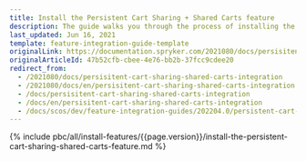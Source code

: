 ```yaml
---
title: Install the Persistent Cart Sharing + Shared Carts feature
description: The guide walks you through the process of installing the Shared Carts and Persistent Cart Sharing features in the project.
last_updated: Jun 16, 2021
template: feature-integration-guide-template
originalLink: https://documentation.spryker.com/2021080/docs/persisitent-cart-sharing-shared-carts-integration
originalArticleId: 47b52cfb-cbee-4e76-bb2b-37fcc9cdee20
redirect_from:
  - /2021080/docs/persisitent-cart-sharing-shared-carts-integration
  - /2021080/docs/en/persisitent-cart-sharing-shared-carts-integration
  - /docs/persisitent-cart-sharing-shared-carts-integration
  - /docs/en/persisitent-cart-sharing-shared-carts-integration
  - /docs/scos/dev/feature-integration-guides/202204.0/persistent-cart-sharing-shared-carts-feature-integration.html
---
```


{% include pbc/all/install-features/{{page.version}}/install-the-persistent-cart-sharing-shared-carts-feature.md %} <!-- To edit, see /_includes/pbc/all/install-features/202204.0/install-the-persistent-cart-sharing-shared-carts-feature.md -->
